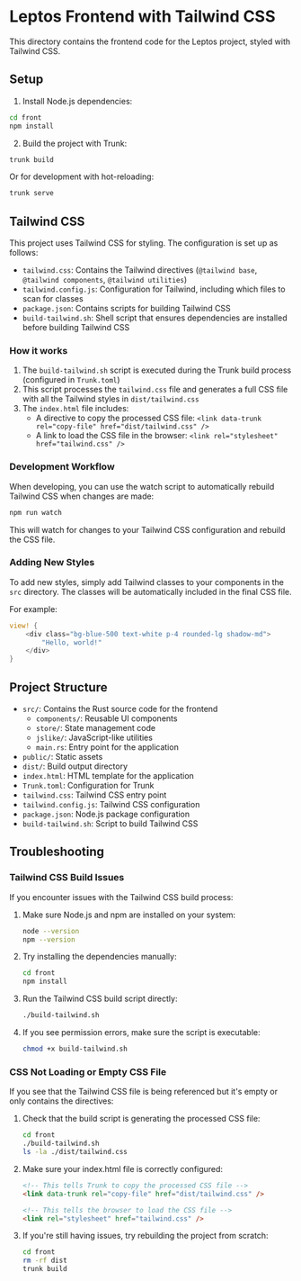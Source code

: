 # Leptos Frontend with Tailwind CSS

This directory contains the frontend code for the Leptos project, styled with Tailwind CSS.

## Setup

1. Install Node.js dependencies:

```bash
cd front
npm install
```

2. Build the project with Trunk:

```bash
trunk build
```

Or for development with hot-reloading:

```bash
trunk serve
```

## Tailwind CSS

This project uses Tailwind CSS for styling. The configuration is set up as follows:

- `tailwind.css`: Contains the Tailwind directives (`@tailwind base`, `@tailwind components`, `@tailwind utilities`)
- `tailwind.config.js`: Configuration for Tailwind, including which files to scan for classes
- `package.json`: Contains scripts for building Tailwind CSS
- `build-tailwind.sh`: Shell script that ensures dependencies are installed before building Tailwind CSS

### How it works

1. The `build-tailwind.sh` script is executed during the Trunk build process (configured in `Trunk.toml`)
2. This script processes the `tailwind.css` file and generates a full CSS file with all the Tailwind styles in `dist/tailwind.css`
3. The `index.html` file includes:
   - A directive to copy the processed CSS file: `<link data-trunk rel="copy-file" href="dist/tailwind.css" />`
   - A link to load the CSS file in the browser: `<link rel="stylesheet" href="tailwind.css" />`

### Development Workflow

When developing, you can use the watch script to automatically rebuild Tailwind CSS when changes are made:

```bash
npm run watch
```

This will watch for changes to your Tailwind CSS configuration and rebuild the CSS file.

### Adding New Styles

To add new styles, simply add Tailwind classes to your components in the `src` directory. The classes will be automatically included in the final CSS file.

For example:

```rust
view! {
    <div class="bg-blue-500 text-white p-4 rounded-lg shadow-md">
        "Hello, world!"
    </div>
}
```

## Project Structure

- `src/`: Contains the Rust source code for the frontend
  - `components/`: Reusable UI components
  - `store/`: State management code
  - `jslike/`: JavaScript-like utilities
  - `main.rs`: Entry point for the application
- `public/`: Static assets
- `dist/`: Build output directory
- `index.html`: HTML template for the application
- `Trunk.toml`: Configuration for Trunk
- `tailwind.css`: Tailwind CSS entry point
- `tailwind.config.js`: Tailwind CSS configuration
- `package.json`: Node.js package configuration
- `build-tailwind.sh`: Script to build Tailwind CSS

## Troubleshooting

### Tailwind CSS Build Issues

If you encounter issues with the Tailwind CSS build process:

1. Make sure Node.js and npm are installed on your system:
   ```bash
   node --version
   npm --version
   ```

2. Try installing the dependencies manually:
   ```bash
   cd front
   npm install
   ```

3. Run the Tailwind CSS build script directly:
   ```bash
   ./build-tailwind.sh
   ```

4. If you see permission errors, make sure the script is executable:
   ```bash
   chmod +x build-tailwind.sh
   ```

### CSS Not Loading or Empty CSS File

If you see that the Tailwind CSS file is being referenced but it's empty or only contains the directives:

1. Check that the build script is generating the processed CSS file:
   ```bash
   cd front
   ./build-tailwind.sh
   ls -la ./dist/tailwind.css
   ```

2. Make sure your index.html file is correctly configured:
   ```html
   <!-- This tells Trunk to copy the processed CSS file -->
   <link data-trunk rel="copy-file" href="dist/tailwind.css" />

   <!-- This tells the browser to load the CSS file -->
   <link rel="stylesheet" href="tailwind.css" />
   ```

3. If you're still having issues, try rebuilding the project from scratch:
   ```bash
   cd front
   rm -rf dist
   trunk build
   ```
